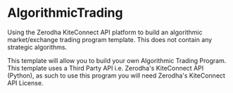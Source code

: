 
# AlgorithmicTrading
Using the Zerodha KiteConnect API platform to build an algorithmic market/exchange trading program template.
This does not contain any strategic algorithms.

This template will allow you to build your own Algorithmic Trading Program.
This template uses a Third Party API i.e. Zerodha's KiteConnect API (Python), as such to use this program you will need
Zerodha's KiteConnect API License.